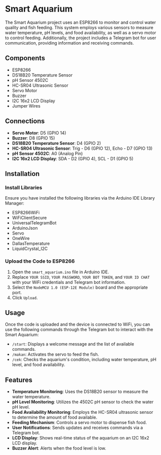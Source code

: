 # Smart Aquarium

The Smart Aquarium project uses an ESP8266 to monitor and control water quality and fish feeding. This system employs various sensors to measure water temperature, pH levels, and food availability, as well as a servo motor to control feeding. Additionally, the project includes a Telegram bot for user communication, providing information and receiving commands.

## Components

- ESP8266
- DS18B20 Temperature Sensor
- pH Sensor 4502C
- HC-SR04 Ultrasonic Sensor
- Servo Motor
- Buzzer
- I2C 16x2 LCD Display
- Jumper Wires

## Connections

- **Servo Motor**: D5 (GPIO 14)
- **Buzzer**: D8 (GPIO 15)
- **DS18B20 Temperature Sensor**: D4 (GPIO 2)
- **HC-SR04 Ultrasonic Sensor**: Trig - D6 (GPIO 12), Echo - D7 (GPIO 13)
- **pH Sensor 4502C**: A0 (Analog Pin)
- **I2C 16x2 LCD Display**: SDA - D2 (GPIO 4), SCL - D1 (GPIO 5)

## Installation

### Install Libraries

Ensure you have installed the following libraries via the Arduino IDE Library Manager:

- ESP8266WiFi
- WiFiClientSecure
- UniversalTelegramBot
- ArduinoJson
- Servo
- OneWire
- DallasTemperature
- LiquidCrystal_I2C

### Upload the Code to ESP8266

1. Open the `smart_aquarium.ino` file in Arduino IDE.
2. Replace `YOUR SSID`, `YOUR PASSWORD`, `YOUR BOT TOKEN`, and `YOUR ID CHAT` with your WiFi credentials and Telegram bot information.
3. Select the `NodeMCU 1.0 (ESP-12E Module)` board and the appropriate port.
4. Click `Upload`.

## Usage

Once the code is uploaded and the device is connected to WiFi, you can use the following commands through the Telegram bot to interact with the Smart Aquarium:

- `/start`: Displays a welcome message and the list of available commands.
- `/makan`: Activates the servo to feed the fish.
- `/cek`: Checks the aquarium's condition, including water temperature, pH level, and food availability.

## Features

- **Temperature Monitoring**: Uses the DS18B20 sensor to measure the water temperature.
- **pH Level Monitoring**: Utilizes the 4502C pH sensor to check the water pH level.
- **Food Availability Monitoring**: Employs the HC-SR04 ultrasonic sensor to determine the amount of food available.
- **Feeding Mechanism**: Controls a servo motor to dispense fish food.
- **User Notifications**: Sends updates and receives commands via a Telegram bot.
- **LCD Display**: Shows real-time status of the aquarium on an I2C 16x2 LCD display.
- **Buzzer Alert**: Alerts when the food level is low.


